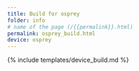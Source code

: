 ```yaml
---
title: Build for osprey
folder: info
# name of the page (/{{permalink}}.html)
permalink: osprey_build.html
device: osprey
---
```

{% include templates/device_build.md %}
